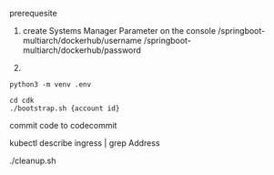 prerequesite

1. create Systems Manager Parameter on the console
/springboot-multiarch/dockerhub/username
/springboot-multiarch/dockerhub/password

2. 
```
python3 -m venv .env

cd cdk
./bootstrap.sh {account id}
```

commit code to codecommit

kubectl describe ingress | grep Address 

./cleanup.sh